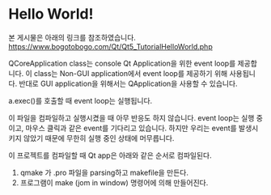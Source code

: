 # Hello World!

본 게시물은 아래의 링크를 참조하였습니다.
https://www.bogotobogo.com/Qt/Qt5_TutorialHelloWorld.php

QCoreApplication class는 console Qt Application을 위한 event loop를 제공합니다. 이 class는 Non-GUI application에서 event loop를 제공하기 위해 사용됩니다. 반대로 GUI application을 위해서는 QApplication을 사용할 수 있습니다.

a.exec()를 호출할 때 event loop는 실행됩니다.

이 파일을 컴파일하고 실행시켰을 때 아무 반응도 하지 않습니다. event loop는 실행 중이고, 마우스 클릭과 같은 event를 기다리고 있습니다. 하지만 우리는 event를 발생시키지 않았기 때문에 무한히 실행 중인 상태에 머무릅니다.

이 프로젝트를 컴파일할 때 Qt app은 아래와 같은 순서로 컴파일된다.
1. qmake 가 .pro 파일을 parsing하고 makefile을 만든다.
2. 프로그램이 make (jom in window) 명령어에 의해 만들어진다.
   
   